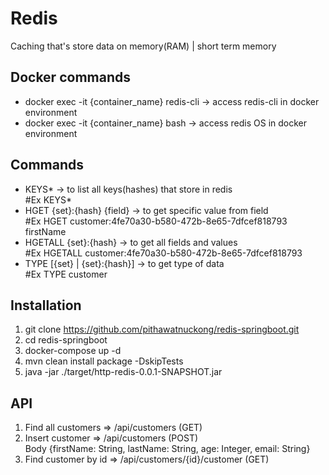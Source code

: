 # Redis
Caching that's store data on memory(RAM) | short term memory
## Docker commands
- docker exec -it {container_name} redis-cli -> access redis-cli in docker environment
- docker exec -it {container_name} bash -> access redis OS in docker environment
## Commands
- KEYS* -> to list all keys(hashes) that store in redis <br>#Ex KEYS*<br>
- HGET {set}:{hash} {field} -> to get specific value from field <br>#Ex HGET customer:4fe70a30-b580-472b-8e65-7dfcef818793 firstName<br>
- HGETALL {set}:{hash} -> to get all fields and values <br>#Ex HGETALL customer:4fe70a30-b580-472b-8e65-7dfcef818793<br>
- TYPE [{set} | {set}:{hash}] -> to get type of data <br>#Ex TYPE customer

## Installation
1. git clone https://github.com/pithawatnuckong/redis-springboot.git
2. cd redis-springboot
3. docker-compose up -d
4. mvn clean install package -DskipTests
5. java -jar ./target/http-redis-0.0.1-SNAPSHOT.jar

## API
1. Find all customers => /api/customers (GET)
2. Insert customer => /api/customers (POST) <br>Body {firstName: String, lastName: String, age: Integer, email: String}
3. Find customer by id => /api/customers/{id}/customer (GET)

